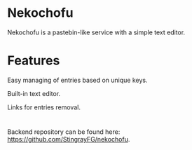 # Nekochofu

Nekochofu is a pastebin-like service with a simple text editor. 

# Features

Easy managing of entries based on unique keys.

Built-in text editor.

Links for entries removal.

#

Backend repository can be found here: https://github.com/StingrayFG/nekochofu.

